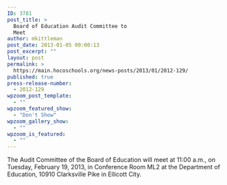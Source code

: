 ```yaml
---
ID: 3781
post_title: >
  Board of Education Audit Committee to
  Meet
author: mkittleman
post_date: 2013-01-05 00:00:13
post_excerpt: ""
layout: post
permalink: >
  https://main.hocoschools.org/news-posts/2013/01/2012-129/
published: true
press-release-number:
  - 2012-129
wpzoom_post_template:
  - ""
wpzoom_featured_show:
  - "Don't Show"
wpzoom_gallery_show:
  - ""
wpzoom_is_featured:
  - ""
---
```

The Audit Committee of the Board of Education will meet at 11:00 a.m., on Tuesday, February 19, 2013, in Conference Room ML2 at the Department of Education, 10910 Clarksville Pike in Ellicott City.